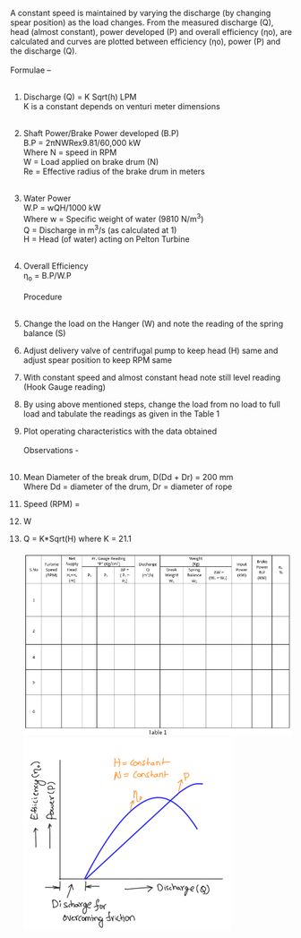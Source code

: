 A constant speed is maintained by varying the discharge (by changing spear position) as the load changes. From the measured discharge (Q), head (almost constant), power developed (P) and overall efficiency (ƞo), are calculated and curves are plotted between efficiency (ƞo), power (P) and the discharge (Q).<br><br>
Formulae –<br><br>

1.	Discharge (Q) = K Sqrt(h)   LPM<br>
K is a constant depends on venturi meter dimensions<br><br>

2.	Shaft Power/Brake Power developed (B.P)<br>
B.P = 2πNWRex9.81/60,000    kW<br>
Where N = speed in RPM<br>
              W = Load applied on brake drum (N)<br>
               Re = Effective radius of the brake drum in meters<br><br>

3.	Water Power<br>
W.P = wQH/1000  kW<br>
Where w = Specific weight of water (9810 N/m<sup>3</sup>)<br>
              Q = Discharge in m<sup>3</sup>/s (as calculated at 1)<br>
              H = Head (of water) acting on Pelton Turbine<br><br>

4.	Overall Efficiency<br> 
ƞ<sub>o</sub> = B.P/W.P<br><br>
Procedure<br><br>
1.	Change the load on the Hanger (W) and note the reading of the spring balance (S)<br>
2.	Adjust delivery valve of centrifugal pump to keep head (H) same and adjust spear position to keep RPM same<br>
3.	With constant speed and almost constant head note still level reading (Hook Gauge reading)<br>
4.	By using above mentioned steps, change the load from no load to full load and tabulate the readings as given in the Table 1<br>
5.	Plot operating characteristics with the data obtained<br><br>
Observations -<br><br>
1.	Mean Diameter of the break drum, D(Dd + Dr) = 200 mm<br>
Where Dd = diameter of the drum, Dr = diameter of rope<br>
2.	Speed (RPM) = <br>
3.	W<br>
4.	Q = K*Sqrt(H) where K = 21.1<br><br>
<img src="images/table1.png"><br>
<img src="images/table1_fig.png"><br><br>




